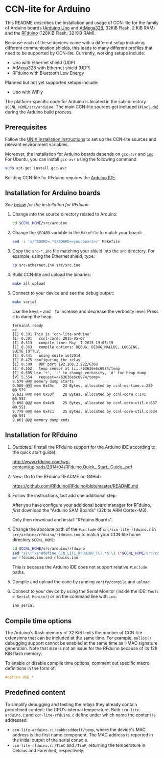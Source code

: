 # CCN-lite for Arduino

This README describes the installation and usage of CCN-lite for the
family of Arduino boards ([Arduino
Uno](https://www.arduino.cc/en/Main/ArduinoBoardUno) and
[AtMega328](http://www.atmel.com/devices/atmega328.aspx), 32KiB Flash, 2 KiB
RAM) and the [RFduino](http://www.rfduino.com/) (128KiB Flash, 32 KiB RAM).

Because each of these devices come with a different setup including different
communication shields, this leads to many different profiles that need to be
supported by CCN-lite. Currently, working setups include:
* Uno with Ethernet shield (UDP)
* AtMega328 with Ethernet shield (UDP)
* RFduino with Bluetooth Low Energy

Planned but not yet supported setups include:
* Uno with WiFly

The platform-specific code for Arduino is located in the sub-directory
`$CCNL_HOME/src/arduino`. The main CCN-lite sources get included (`#include`)
during the Arduino build process.

## Prerequisites

Follow the [UNIX installation instructions](README-unix.md) to set up the
CCN-lite sources and relevant environment variables.

Moreover, the installation for Arduino boards depends on `gcc-avr` and
[`ino`](http://inotool.org/). For Ubuntu, you can install `gcc-avr` using the
following command:

```bash
sudo apt-get install gcc-avr
```

Building CCN-lite for RFduino requires the [Arduino IDE](http://arduino.cc/).


## Installation for Arduino boards

*See [below](#installation-for-rfduino) for the installation for RFduino.*

1.  Change into the source directory related to Arduino:

    ```bash
    cd $CCNL_HOME/src/arduino
    ```

2.  Change the `$BOARD` variable in the `Makefile` to match your board:

    ```bash
    sed -i 's/^BOARD=.*$/BOARD=<yourboard>/' Makefile
    ```

3.  Copy the `src-*.ino` file matching your shield into the `src` directory.
    For example, using the Ethernet shield, type:

    ```bash
    cp src-ethernet.ino src/src.ino
    ```

4.  Build CCN-lite and upload the binaries:

    ```bash
    make all upload
    ```

5.  Connect to your device and see the debug output:

    ```bash
    make serial
    ```

    Use the keys `+` and `-` to increase and decrease the verbosity level. Press
    `d` to dump the heap.

    <pre><code>Terminal ready
    >>
    [I] 0.301 This is 'ccn-lite-arduino'
    [I] 0.301   ccnl-core: 2015-05-07
    [I] 0.313   compile time: May  7 2015 19:05:15
    [I] 0.363   compile options: DEBUG, DEBUG_MALLOC, LOGGING, SUITE_IOTTLV,
    [I] 0.441   using suite iot2014
    [I] 0.475 configuring the relay
    [I] 0.509   UDP port 192.168.2.222/6360
    [I] 0.552   temp sensor at lci:/63636e6c6974/temp
    [I] 0.605 Use '+', '-' to change verbosity, 'd' for heap dump
    [V] 5.554   request=&lt;/63636e6c6974/temp&gt;
    9.579 @@@ memory dump starts
    9.580 @@@ mem 0x49c    23 Bytes, allocated by ccnl-os-time.c:229 @8.579
    9.622 @@@ mem 0x50f    28 Bytes, allocated by ccnl-core.c:141 @5.552
    9.698 @@@ mem 0x4e8    25 Bytes, allocated by ccnl-core-util.c:637 @0.551
    9.779 @@@ mem 0x4c1    25 Bytes, allocated by ccnl-core-util.c:634 @0.551
    9.861 @@@ memory dump ends</code></pre>


## Installation for RFduino

1. *Outdated!* (Install the RFduino support for the Arduino IDE according
    to the quick start guide):

    http://www.rfduino.com/wp-content/uploads/2014/04/RFduino.Quick_.Start_.Guide_.pdf

2. New: Go to the RFduino README on GitHub:

    https://github.com/RFduino/RFduino/blob/master/README.md

3. Follow the instructions, but add one additional step:

    After you have configure your additional board manager for RFduino,
    *first* download the "Arduino SAM Boards" (32bits ARM Cortex-M3).

    Only then download and install "RFduino Boards".

4.  Change the absolute path of the `#include` of `src/ccn-lite-rfduino.c` in
    `src/arduino/rfduino/rfduino.ino` to match your CCN-lite home directory
    `$CCNL_HOME`:

    ```bash
    cd $CCNL_HOME/src/arduino/rfduino
    sed "s|\(^\s*#define CCN_LITE_RFDUINO_C\).*$|\1 \"$CCNL_HOME/src/ccn-lite-rfduino.c\"|" rfduino.ino > rfduino.ino.sed
    mv rfduino.ino.sed rfduino.ino
    ```

    This is because the Arduino IDE does not support relative `#include` paths.

5.  Compile and upload the code by running `verify/compile` and `upload`.

6.  Connect to your device by using the Serial Monitor (inside the IDE:
    `Tools > Serial Monitor`) or on the command line with `ino`:

    ```bash
    ino serial
    ```


## Compile time options

The Arduino's flash memory of 32 KiB limits the number of CCN-lite extensions
that can be included at the same time. For example, `malloc()` debugging support
cannot be enabled at the same time as HMAC signature generation. Note that size
is not an issue for the RFduino because of its 128 KiB flash memory.

To enable or disable compile time options, comment out specific macro
definitions in the form of:

```C
#define USE_*
```

## Predefined content

To simplify debugging and testing the relays they already contain predefined content: the CPU's internal temperature. Both `ccn-lite-arduino.c` and `ccn-lite-rfduino.c` define under which name the content is addressed:

 - `ccn-lite-arduino.c`: `/aabbccddeeff/temp`, where the device's MAC address is the first name component. The MAC address is reported in the initial output of the serial console.
 - `ccn-lite-rfduino.c`: `/TinC` and `/TinF`, returning the temperature in Celcius and Farenheit, respectively.
